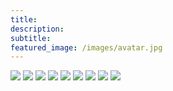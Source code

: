 ```yaml
---
title:
description:
subtitle:
featured_image: /images/avatar.jpg
---
```


<div class="gallery" data-columns="3">
	<img src="/images/photos/1.jpg">
	<img src="/images/photos/2.jpg">
	<img src="/images/photos/3.jpg">
	<img src="/images/photos/4.jpg">
    <img src="/images/photos/5.jpg">
    <img src="/images/photos/6.jpg">
    <img src="/images/photos/7.jpg">
    <img src="/images/photos/8.jpg">
    <img src="/images/photos/9.jpg">
</div>